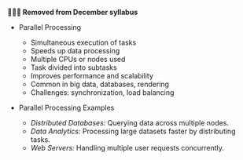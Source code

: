 **🚨🚨🚨 Removed from December syllabus**

- Parallel Processing

  - Simultaneous execution of tasks
  - Speeds up data processing
  - Multiple CPUs or nodes used
  - Task divided into subtasks
  - Improves performance and scalability
  - Common in big data, databases, rendering
  - Challenges: synchronization, load balancing

- Parallel Processing Examples
  - *Distributed Databases:* Querying data across multiple nodes.
  - *Data Analytics:* Processing large datasets faster by distributing tasks.
  - *Web Servers:* Handling multiple user requests concurrently.
